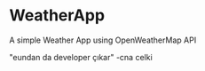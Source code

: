 # WeatherApp
A simple Weather App using OpenWeatherMap API

"eundan da developer çıkar"
-cna celki 

